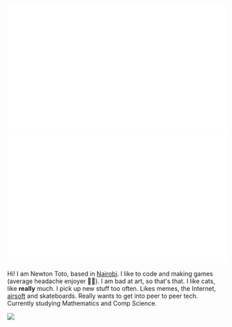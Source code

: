 ![](https://raw.githubusercontent.com/sokorototo/readme-stats/master/generated/overview.svg)
![](https://raw.githubusercontent.com/sokorototo/readme-stats/master/generated/languages.svg)

Hi! I am Newton Toto, based in [Nairobi](https://duckduckgo.com/?q=nairobi&t=hx&va=g&ia=web&iaxm=about). I like to code and making games (average headache enjoyer 🤌🏿). I am bad at art, so that's that. I like cats, like **really** much. I pick up new stuff too often. Likes memes, the Internet, [airsoft](https://youtu.be/j8PxqgliIno) and skateboards. Really wants to get into peer to peer tech. Currently studying Mathematics and Comp Science.

![](https://www.codewars.com/users/sokorototo/badges/micro)
